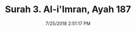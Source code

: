 ---
title       : "Surah 3. Al-i'Imran, Ayah 187"
date        : 7/25/2018 2:51:17 PM
draft       : false
type        : "quran"
layout      : "compare"
BookCode    : "CMP"
SurahNumber : "3"
AyahNumber  : "187"
TotalAyah   : "200"
---